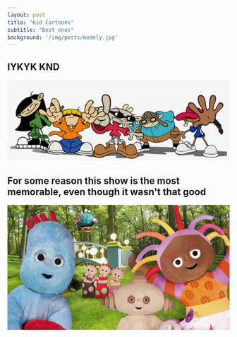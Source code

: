 ```yaml
---
layout: post
title: "Kid Cartoons"
subtitle: "Best ones"
background: '/img/posts/modely.jpg'
---
```


## IYKYK KND

![bob](/img/posts/post2.png)


## For some reason this show is the most memorable, even though it wasn't that good

![bob](/img/posts/inthenightgarden.jpg)


